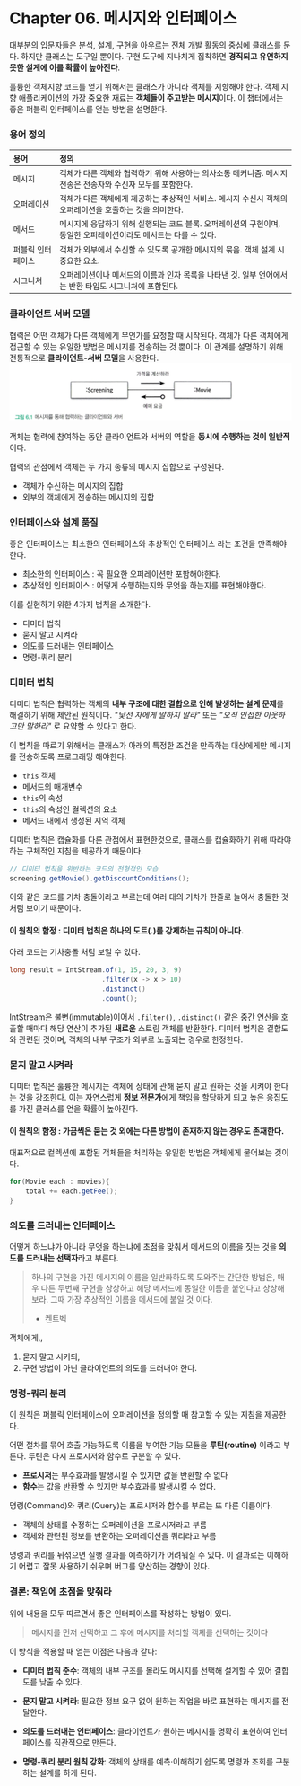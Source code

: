 # Chapter 06. 메시지와 인터페이스
대부분의 입문자들은 분석, 설계, 구현을 아우르는 전체 개발 활동의 중심에 클래스를 둔다. 
하지만 클래스는 도구일 뿐이다. 구현 도구에 지나치게 집착하면 **경직되고 유연하지 못한 설계에 이를 확률이 높아진다**.

훌륭한 객체지향 코드를 얻기 위해서는 클래스가 아니라 객체를 지향해야 한다.
객체 지향 애플리케이션의 가장 중요한 재료는 **객체들이 주고받는 메시지**이다. 
이 챕터에서는 좋은 퍼블릭 인터페이스를 얻는 방법을 설명한다.

### 용어 정의
| 용어 | 정의 |
| :-- | :-- |
| 메시지 | 객체가 다른 객체와 협력하기 위해 사용하는 의사소통 메커니즘. 메시지 전송은 전송자와 수신자 모두를 포함한다. |
| 오퍼레이션 | 객체가 다른 객체에게 제공하는 추상적인 서비스. 메시지 수신시 객체의 오퍼레이션을 호출하는 것을 의미한다. |
| 메서드 | 메시지에 응답하기 위해 실행되는 코드 블록. 오퍼레이션의 구현이며, 동일한 오퍼레이션이라도 메서드는 다를 수 있다. |
| 퍼블릭 인터페이스 | 객체가 외부에서 수신할 수 있도록 공개한 메시지의 묶음. 객체 설계 시 중요한 요소. |
| 시그니처 | 오퍼레이션이나 메서드의 이름과 인자 목록을 나타낸 것. 일부 언어에서는 반환 타입도 시그니처에 포함된다. |

### 클라이언트 서버 모델
협력은 어떤 객체가 다른 객체에게 무언가를 요청할 때 시작된다. 
객체가 다른 객체에게 접근할 수 있는 유일한 방법은 메시지를 전송하는 것 뿐이다.
이 관계를 설명하기 위해 전통적으로 **클라이언트-서버 모델**을 사용한다.
![](attachment/a05a23a68224333b01863e41f7f0cf09.png)

객체는 협력에 참여하는 동안 클라이언트와 서버의 역할을 **동시에 수행하는 것이 일반적**이다.

협력의 관점에서 객체는 두 가지 종류의 메시지 집합으로 구성된다.
- 객체가 수신하는 메시지의 집합
- 외부의 객체에게 전송하는 메시지의 집합

### 인터페이스와 설계 품질

좋은 인터페이스는 최소한의 인터페이스와 추상적인 인터페이스 라는 조건을 만족해야한다.

- 최소한의 인터페이스 : 꼭 필요한 오퍼레이션만 포함해야한다.
- 추상적인 인터페이스 : 어떻게 수행하는지와 무엇을 하는지를 표현해야한다.

이를 실현하기 위한 4가지 법칙을 소개한다.

- 디미터 법칙
- 묻지 말고 시켜라
- 의도를 드러내는 인터페이스
- 명령-쿼리 분리

### 디미터 법칙
디미터 법칙은 협력하는 객체의 **내부 구조에 대한 결합으로 인해 발생하는 설계 문제**를 해결하기 위해 제안된 원칙이다.
*"낯선 자에게 말하지 말라"* 또는 *"오직 인접한 이웃하고만 말하라"* 로 요약할 수 있다고 한다.

이 법칙을 따르기 위해서는 클래스가 아래의 특정한 조건을 만족하는 대상에게만 메시지를 전송하도록 프로그래밍 해야한다.
- `this` 객체
- 메서드의 매개변수
- `this`의 속성
- `this`의 속성인 컬렉션의 요소
- 메서드 내에서 생성된 지역 객체

디미터 법칙은 캡슐화를 다른 관점에서 표현한것으로, 클래스를 캡슐화하기 위해 따라야하는 구체적인 지침을 제공하기 때문이다.

```java
// 디미터 법칙을 위반하는 코드의 전형적인 모습
screening.getMovie().getDiscountConditions();
```

이와 같은 코드를 기차 충돌이라고 부르는데 여러 대의 기차가 한줄로 늘어서 충돌한 것처럼 보이기 때문이다.

#### 이 원칙의 함정 : 디미터 법칙은 하나의 도트(.)를 강제하는 규칙이 아니다.
아래 코드는 기차충돌 처럼 보일 수 있다.
```java
long result = IntStream.of(1, 15, 20, 3, 9)
                       .filter(x -> x > 10)
                       .distinct()
                       .count();
```
IntStream은 불변(immutable)이어서 `.filter()`, `.distinct()` 같은 중간 연산을 호출할 때마다 해당 연산이 추가된 **새로운** 스트림 객체를 반환한다. 
디미터 법칙은 결합도와 관련된 것이며, 객체의 내부 구조가 외부로 노출되는 경우로 한정한다.
### 묻지 말고 시켜라

디미터 법칙은 훌륭한 메시지는 객체에 상태에 관해 묻지 말고 원하는 것을 시켜야 한다는 것을 강조한다.
이는 자연스럽게 **정보 전문가**에게 책임을 할당하게 되고 높은 응집도를 가진 클래스를 얻을 확률이 높아진다.

#### 이 원칙의 함정 : 가끔씩은 묻는 것 외에는 다른 방법이 존재하지 않는 경우도 존재한다.
대표적으로 컬렉션에 포함된 객체들을 처리하는 유일한 방법은 객체에게 물어보는 것이다.
```java
for(Movie each : movies){
	total += each.getFee();
}
```
### 의도를 드러내는 인터페이스

어떻게 하느냐가 아니라 무엇을 하는냐에 초점을 맞춰서 메서드의 이름을 짓는 것을 **의도를 드러내는 선택자**라고 부른다.

> 하나의 구현을 가진 메시지의 이름을 일반화하도록 도와주는 간단한 방법은, 매우 다른 두번째 구현을 상상하고 해당 메서드에 동일한 이름을 붙인다고 상상해보라. 그때 가장 추상적인 이름을 메서드에 붙일 것 이다. 
> - 켄트벡 

객체에게,,
1. 묻지 말고 시키되,
2. 구현 방법이 아닌 클라이언트의 의도를 드러내야 한다.

### 명령-쿼리 분리

이 원칙은 퍼블릭 인터페이스에 오퍼레이션을 정의할 때 참고할 수 있는 지침을 제공한다.

어떤 절차를 묶어 호출 가능하도록 이름을 부여한 기능 모듈을 **루틴(routine)** 이라고 부른다.
루틴은 다시 프로시저와 함수로 구분할 수 있다.
- **프로시저**는 부수효과를 발생시킬 수 있지만 값을 반환할 수 없다
- **함수**는 값을 반환할 수 있지만 부수효과를 발생시킬 수 없다.

명령(Command)와 쿼리(Query)는 프로시저와 함수를 부르는 또 다른 이름이다.
- 객체의 상태를 수정하는 오퍼레이션을 프로시저라고 부름
- 객체와 관련된 정보를 반환하는 오퍼레이션을 쿼리라고 부름

명령과 쿼리를 뒤섞으면 실행 결과를 예측하기가 어려워질 수 있다.
이 결과로는 이해하기 어렵고 잘못 사용하기 쉬우며 버그를 양산하는 경향이 있다.
### 결론: 책임에 초점을 맞춰라

위에 내용을 모두 따르면서 좋은 인터페이스를 작성하는 방법이 있다. 

> 메시지를 먼저 선택하고 그 후에 메시지를 처리할 객체를 선택하는 것이다

이 방식을 적용할 때 얻는 이점은 다음과 같다:

- **디미터 법칙 준수**: 객체의 내부 구조를 몰라도 메시지를 선택해 설계할 수 있어 결합도를 낮출 수 있다.
    
- **문지 말고 시켜라**: 필요한 정보 요구 없이 원하는 작업을 바로 표현하는 메시지를 전달한다.
    
- **의도를 드러내는 인터페이스**: 클라이언트가 원하는 메시지를 명확히 표현하여 인터페이스를 직관적으로 만든다.
    
- **명령-쿼리 분리 원칙 강화**: 객체의 상태를 예측·이해하기 쉽도록 명령과 조회를 구분하는 설계를 하게 된다.
